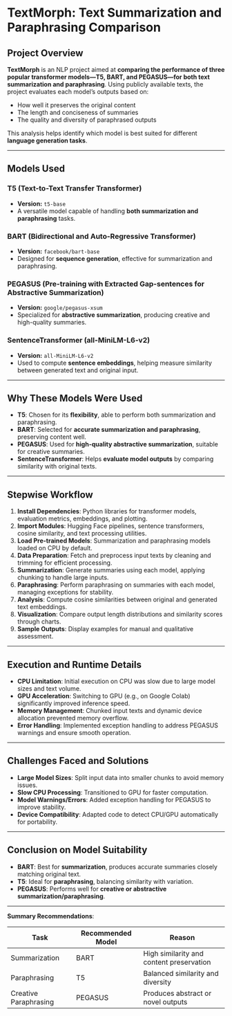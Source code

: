 # TextMorph: Text Summarization and Paraphrasing Comparison

## Project Overview
**TextMorph** is an NLP project aimed at **comparing the performance of three popular transformer models—T5, BART, and PEGASUS—for both text summarization and paraphrasing**. Using publicly available texts, the project evaluates each model’s outputs based on:

- How well it preserves the original content  
- The length and conciseness of summaries  
- The quality and diversity of paraphrased outputs  

This analysis helps identify which model is best suited for different **language generation tasks**.

---

## Models Used

### T5 (Text-to-Text Transfer Transformer)
- **Version:** `t5-base`  
- A versatile model capable of handling **both summarization and paraphrasing** tasks.  

### BART (Bidirectional and Auto-Regressive Transformer)
- **Version:** `facebook/bart-base`  
- Designed for **sequence generation**, effective for summarization and paraphrasing.  

### PEGASUS (Pre-training with Extracted Gap-sentences for Abstractive Summarization)
- **Version:** `google/pegasus-xsum`  
- Specialized for **abstractive summarization**, producing creative and high-quality summaries.  

### SentenceTransformer (all-MiniLM-L6-v2)
- **Version:** `all-MiniLM-L6-v2`  
- Used to compute **sentence embeddings**, helping measure similarity between generated text and original input.

---

## Why These Models Were Used
- **T5**: Chosen for its **flexibility**, able to perform both summarization and paraphrasing.  
- **BART**: Selected for **accurate summarization and paraphrasing**, preserving content well.  
- **PEGASUS**: Used for **high-quality abstractive summarization**, suitable for creative summaries.  
- **SentenceTransformer**: Helps **evaluate model outputs** by comparing similarity with original texts.

---

## Stepwise Workflow
1. **Install Dependencies**: Python libraries for transformer models, evaluation metrics, embeddings, and plotting.  
2. **Import Modules**: Hugging Face pipelines, sentence transformers, cosine similarity, and text processing utilities.  
3. **Load Pre-trained Models**: Summarization and paraphrasing models loaded on CPU by default.  
4. **Data Preparation**: Fetch and preprocess input texts by cleaning and trimming for efficient processing.  
5. **Summarization**: Generate summaries using each model, applying chunking to handle large inputs.  
6. **Paraphrasing**: Perform paraphrasing on summaries with each model, managing exceptions for stability.  
7. **Analysis**: Compute cosine similarities between original and generated text embeddings.  
8. **Visualization**: Compare output length distributions and similarity scores through charts.  
9. **Sample Outputs**: Display examples for manual and qualitative assessment.

---

## Execution and Runtime Details
- **CPU Limitation**: Initial execution on CPU was slow due to large model sizes and text volume.  
- **GPU Acceleration**: Switching to GPU (e.g., on Google Colab) significantly improved inference speed.  
- **Memory Management**: Chunked input texts and dynamic device allocation prevented memory overflow.  
- **Error Handling**: Implemented exception handling to address PEGASUS warnings and ensure smooth operation.

---

## Challenges Faced and Solutions
- **Large Model Sizes**: Split input data into smaller chunks to avoid memory issues.  
- **Slow CPU Processing**: Transitioned to GPU for faster computation.  
- **Model Warnings/Errors**: Added exception handling for PEGASUS to improve stability.  
- **Device Compatibility**: Adapted code to detect CPU/GPU automatically for portability.

---

## Conclusion on Model Suitability
- **BART**: Best for **summarization**, produces accurate summaries closely matching original text.  
- **T5**: Ideal for **paraphrasing**, balancing similarity with variation.  
- **PEGASUS**: Performs well for **creative or abstractive summarization/paraphrasing**.

---

**Summary Recommendations**:

| Task              | Recommended Model | Reason |
|------------------|-----------------|--------|
| Summarization     | BART            | High similarity and content preservation |
| Paraphrasing      | T5              | Balanced similarity and diversity |
| Creative Paraphrasing | PEGASUS     | Produces abstract or novel outputs |



